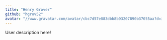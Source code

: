 ```yaml
---
title: "Henry Grover"
github: "hgrov52"
avatar: "//www.gravatar.com/avatar/cbc7d57e883dbb8b93207890b37055aa?d=identicon"
---
```


User description here!
